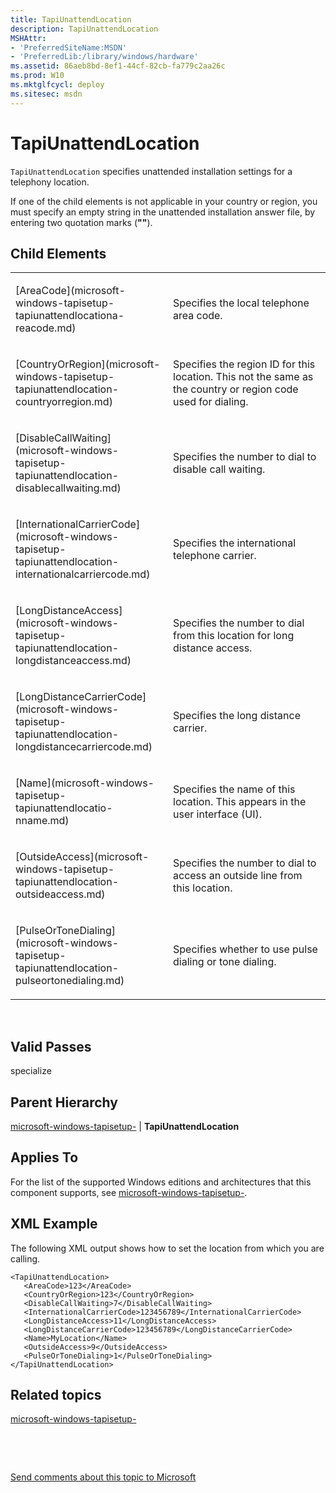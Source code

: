 ```yaml
---
title: TapiUnattendLocation
description: TapiUnattendLocation
MSHAttr:
- 'PreferredSiteName:MSDN'
- 'PreferredLib:/library/windows/hardware'
ms.assetid: 86aeb8bd-8ef1-44cf-82cb-fa779c2aa26c
ms.prod: W10
ms.mktglfcycl: deploy
ms.sitesec: msdn
---
```


# TapiUnattendLocation


`TapiUnattendLocation` specifies unattended installation settings for a telephony location.

If one of the child elements is not applicable in your country or region, you must specify an empty string in the unattended installation answer file, by entering two quotation marks (**""**).

## Child Elements


<table>
<colgroup>
<col width="50%" />
<col width="50%" />
</colgroup>
<tbody>
<tr class="odd">
<td><p>[AreaCode](microsoft-windows-tapisetup-tapiunattendlocationa-reacode.md)</p></td>
<td><p>Specifies the local telephone area code.</p></td>
</tr>
<tr class="even">
<td><p>[CountryOrRegion](microsoft-windows-tapisetup-tapiunattendlocation-countryorregion.md)</p></td>
<td><p>Specifies the region ID for this location. This not the same as the country or region code used for dialing.</p></td>
</tr>
<tr class="odd">
<td><p>[DisableCallWaiting](microsoft-windows-tapisetup-tapiunattendlocation-disablecallwaiting.md)</p></td>
<td><p>Specifies the number to dial to disable call waiting.</p></td>
</tr>
<tr class="even">
<td><p>[InternationalCarrierCode](microsoft-windows-tapisetup-tapiunattendlocation-internationalcarriercode.md)</p></td>
<td><p>Specifies the international telephone carrier.</p></td>
</tr>
<tr class="odd">
<td><p>[LongDistanceAccess](microsoft-windows-tapisetup-tapiunattendlocation-longdistanceaccess.md)</p></td>
<td><p>Specifies the number to dial from this location for long distance access.</p></td>
</tr>
<tr class="even">
<td><p>[LongDistanceCarrierCode](microsoft-windows-tapisetup-tapiunattendlocation-longdistancecarriercode.md)</p></td>
<td><p>Specifies the long distance carrier.</p></td>
</tr>
<tr class="odd">
<td><p>[Name](microsoft-windows-tapisetup-tapiunattendlocatio-nname.md)</p></td>
<td><p>Specifies the name of this location. This appears in the user interface (UI).</p></td>
</tr>
<tr class="even">
<td><p>[OutsideAccess](microsoft-windows-tapisetup-tapiunattendlocation-outsideaccess.md)</p></td>
<td><p>Specifies the number to dial to access an outside line from this location.</p></td>
</tr>
<tr class="odd">
<td><p>[PulseOrToneDialing](microsoft-windows-tapisetup-tapiunattendlocation-pulseortonedialing.md)</p></td>
<td><p>Specifies whether to use pulse dialing or tone dialing.</p></td>
</tr>
</tbody>
</table>

 

## Valid Passes


specialize

## Parent Hierarchy


[microsoft-windows-tapisetup-](microsoft-windows-tapisetup.md) | **TapiUnattendLocation**

## Applies To


For the list of the supported Windows editions and architectures that this component supports, see [microsoft-windows-tapisetup-](microsoft-windows-tapisetup.md).

## XML Example


The following XML output shows how to set the location from which you are calling.

``` syntax
<TapiUnattendLocation>
   <AreaCode>123</AreaCode>
   <CountryOrRegion>123</CountryOrRegion>
   <DisableCallWaiting>7</DisableCallWaiting>
   <InternationalCarrierCode>123456789</InternationalCarrierCode>
   <LongDistanceAccess>11</LongDistanceAccess>
   <LongDistanceCarrierCode>123456789</LongDistanceCarrierCode>
   <Name>MyLocation</Name>
   <OutsideAccess>9</OutsideAccess>
   <PulseOrToneDialing>1</PulseOrToneDialing>
</TapiUnattendLocation>
```

## Related topics


[microsoft-windows-tapisetup-](microsoft-windows-tapisetup.md)

 

 

[Send comments about this topic to Microsoft](mailto:wsddocfb@microsoft.com?subject=Documentation%20feedback%20%5Bp_unattend\p_unattend%5D:%20TapiUnattendLocation%20%20RELEASE:%20%2810/3/2016%29&body=%0A%0APRIVACY%20STATEMENT%0A%0AWe%20use%20your%20feedback%20to%20improve%20the%20documentation.%20We%20don't%20use%20your%20email%20address%20for%20any%20other%20purpose,%20and%20we'll%20remove%20your%20email%20address%20from%20our%20system%20after%20the%20issue%20that%20you're%20reporting%20is%20fixed.%20While%20we're%20working%20to%20fix%20this%20issue,%20we%20might%20send%20you%20an%20email%20message%20to%20ask%20for%20more%20info.%20Later,%20we%20might%20also%20send%20you%20an%20email%20message%20to%20let%20you%20know%20that%20we've%20addressed%20your%20feedback.%0A%0AFor%20more%20info%20about%20Microsoft's%20privacy%20policy,%20see%20http://privacy.microsoft.com/default.aspx. "Send comments about this topic to Microsoft")






